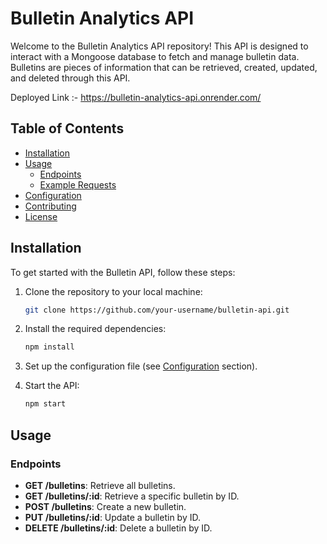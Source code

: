 # Bulletin Analytics API

Welcome to the Bulletin Analytics API repository! This API is designed to interact with a Mongoose database to fetch and manage bulletin data. Bulletins are pieces of information that can be retrieved, created, updated, and deleted through this API.

Deployed Link :- https://bulletin-analytics-api.onrender.com/

## Table of Contents

- [Installation](#installation)
- [Usage](#usage)
  - [Endpoints](#endpoints)
  - [Example Requests](#example-requests)
- [Configuration](#configuration)
- [Contributing](#contributing)
- [License](#license)

## Installation

To get started with the Bulletin API, follow these steps:

1. Clone the repository to your local machine:

    ```bash
    git clone https://github.com/your-username/bulletin-api.git
    ```

2. Install the required dependencies:

    ```bash
    npm install
    ```

3. Set up the configuration file (see [Configuration](#configuration) section).

4. Start the API:

    ```bash
    npm start
    ```

## Usage

### Endpoints

- **GET /bulletins**: Retrieve all bulletins.
- **GET /bulletins/:id**: Retrieve a specific bulletin by ID.
- **POST /bulletins**: Create a new bulletin.
- **PUT /bulletins/:id**: Update a bulletin by ID.
- **DELETE /bulletins/:id**: Delete a bulletin by ID.
